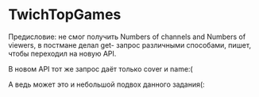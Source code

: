 # TwichTopGames
Предисловие: не смог получить Numbers of channels and Numbers of viewers, в постмане делал get- запрос различными способами, пишет, чтобы переходил на новую API.

В новом API тот же запрос даёт только cover и name:(

А ведь может это и небольшой подвох данного задания(:
